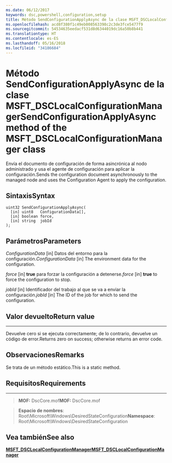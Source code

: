 ```yaml
---
ms.date: 06/12/2017
keywords: dsc,powershell,configuration,setup
title: Método SendConfigurationApplyAsync de la clase MSFT_DSCLocalConfigurationManager
ms.openlocfilehash: acd8f380f1c49eb008563398c2c3de3fce5477f9
ms.sourcegitcommit: 54534635eedacf531d8d6344019dc16a50b8b441
ms.translationtype: HT
ms.contentlocale: es-ES
ms.lasthandoff: 05/16/2018
ms.locfileid: "34186684"
---
```

# <a name="sendconfigurationapplyasync-method-of-the-msftdsclocalconfigurationmanager-class"></a><span data-ttu-id="fd393-103">Método SendConfigurationApplyAsync de la clase MSFT_DSCLocalConfigurationManager</span><span class="sxs-lookup"><span data-stu-id="fd393-103">SendConfigurationApplyAsync method of the MSFT_DSCLocalConfigurationManager class</span></span>

<span data-ttu-id="fd393-104">Envía el documento de configuración de forma asincrónica al nodo administrado y usa el agente de configuración para aplicar la configuración.</span><span class="sxs-lookup"><span data-stu-id="fd393-104">Sends the configuration document asynchronously to the managed node and uses the Configuration Agent to apply the configuration.</span></span>

<a name="syntax"></a><span data-ttu-id="fd393-105">Sintaxis</span><span class="sxs-lookup"><span data-stu-id="fd393-105">Syntax</span></span>
------

```mof
uint32 SendConfigurationApplyAsync(
  [in] uint8   ConfigurationData[],
  [in] boolean force,
  [in] string  jobId
);
```

<a name="parameters"></a><span data-ttu-id="fd393-106">Parámetros</span><span class="sxs-lookup"><span data-stu-id="fd393-106">Parameters</span></span>
----------

<span data-ttu-id="fd393-107">*ConfigurationData* \[in\] Datos del entorno para la configuración.</span><span class="sxs-lookup"><span data-stu-id="fd393-107">*ConfigurationData* \[in\] The environment data for the configuration.</span></span>

<span data-ttu-id="fd393-108">*force* \[in\] **true** para forzar la configuración a detenerse.</span><span class="sxs-lookup"><span data-stu-id="fd393-108">*force* \[in\] **true** to force the configuration to stop.</span></span>

<span data-ttu-id="fd393-109">*jobId* \[in\] Identificador del trabajo al que se va a enviar la configuración.</span><span class="sxs-lookup"><span data-stu-id="fd393-109">*jobId* \[in\] The ID of the job for which to send the configuration.</span></span>

## <a name="return-value"></a><span data-ttu-id="fd393-110">Valor devuelto</span><span class="sxs-lookup"><span data-stu-id="fd393-110">Return value</span></span>
------------

<span data-ttu-id="fd393-111">Devuelve cero si se ejecuta correctamente; de lo contrario, devuelve un código de error.</span><span class="sxs-lookup"><span data-stu-id="fd393-111">Returns zero on success; otherwise returns an error code.</span></span>

## <a name="remarks"></a><span data-ttu-id="fd393-112">Observaciones</span><span class="sxs-lookup"><span data-stu-id="fd393-112">Remarks</span></span>

<span data-ttu-id="fd393-113">Se trata de un método estático.</span><span class="sxs-lookup"><span data-stu-id="fd393-113">This is a static method.</span></span>

## <a name="requirements"></a><span data-ttu-id="fd393-114">Requisitos</span><span class="sxs-lookup"><span data-stu-id="fd393-114">Requirements</span></span>
------------
><span data-ttu-id="fd393-115">**MOF:** DscCore.mof</span><span class="sxs-lookup"><span data-stu-id="fd393-115">**MOF:** DscCore.mof</span></span>

><span data-ttu-id="fd393-116">**Espacio de nombres**: Root\Microsoft\Windows\DesiredStateConfiguration</span><span class="sxs-lookup"><span data-stu-id="fd393-116">**Namespace**: Root\Microsoft\Windows\DesiredStateConfiguration</span></span>


## <a name="see-also"></a><span data-ttu-id="fd393-117">Vea también</span><span class="sxs-lookup"><span data-stu-id="fd393-117">See also</span></span>


[<span data-ttu-id="fd393-118">**MSFT_DSCLocalConfigurationManager**</span><span class="sxs-lookup"><span data-stu-id="fd393-118">**MSFT_DSCLocalConfigurationManager**</span></span>](msft-dsclocalconfigurationmanager.md)